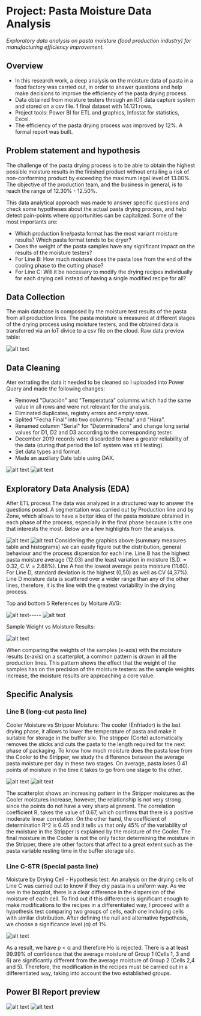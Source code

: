 # Project: Pasta Moisture Data Analysis
*Exploratory data analysis on pasta moisture (food production industry) for manufacturing efficiency improvement.*

## Overview
- In this research work, a deep analysis on the moisture data of pasta in a food factory was carried out, in order to answer questions and help make decisions to improve the efficiency of the pasta drying process.
- Data obtained from moisture testers through an IOT data capture system and stored on a csv file. 1 final dataset with 14.121 rows.
- Project tools: Power BI for ETL and graphics, Infostat for statistics, Excel. <!--- Important insights:-->
- The efficiency of the pasta drying process was improved by 12%. A formal report was built.

<!--### Code and Resourses Used-->
## Problem statement and hypothesis
The challenge of the pasta drying process is to be able to obtain the highest possible moisture results in the finished product without entailing a risk of non-conforming product by exceeding the maximum legal level of 13.00%. The objective of the production team, and the business in general, is to reach the range of 12.30% - 12.50%.

This data analytical approach was made to answer specific questions and check some hypotheses about the actual pasta drying process, and help detect pain-points where opportunities can be capitalized. Some of the most importants are:
- Which production line/pasta format has the most variant moisture results? Which pasta format tends to be dryer?
- Does the weight of the pasta samples have any significant impact on the results of the moisture testers?
- For Line B: How much moisture does the pasta lose from the end of the cooling phase to the cutting phase?
- For Line C: Will it be necessary to modify the drying recipes individually for each drying cell instead of having a single modified recipe for all?

## Data Collection
The main database is composed by the moisture test results of the pasta from all production lines. The pasta moisture is measured at different stages of the drying process using moisture testers, and the obtained data is transferred via an IoT divice to a csv file on the cloud. Raw data preview table:

![alt text](https://github.com/caestradaa/pasta_moisture_daproj/blob/main/Images/Raw_data_preview.png "Raw data preview")

<!--Fecha Final: Date and Time, Linea: production line, Referencia: pasta format, Zona: drying zone where the pasta sample is taken, Resultado: moisture test result, Duración: moisture test time duration, Peso Muestra: sample initial weight, Peso Final: sample final weight, Temperatura: moisture test temperature (°C), Serial: tester ID serial-->

## Data Cleaning
Ater extrating the data it needed to be cleaned so I uploaded into Power Query and made the following changes:
- Removed "Duración" and "Temperatura" columms which had the same value in all rows and were not relevant for the analysis.
- Eliminated duplicates, registry errors and empty rows.
- Splited "Fecha Final" into two columms: "Fecha" and "Hora".
- Renamed columm "Serial" for "Determinadora" and change long serial values for D1, D2 and D3 according to the corresponding tester.
- December 2019 records were discarded to have a greater reliability of the data (during that period the IoT system was still testing).
- Set data types and format. 
- Made an auxiliary Date table using DAX.

![alt text](https://github.com/caestradaa/pasta_moisture_daproj/blob/main/Images/Data_cleaning_summary.png "Data cleaning summary")
![alt text](https://github.com/caestradaa/pasta_moisture_daproj/blob/main/Images/Final_dataset_preview.png "Final dataset preview")

## Exploratory Data Analysis (EDA)
After ETL process The data was analyzed in a structured way to answer the questions posed. A segmentation was carried out by Production line and by Zone, which allows to have a better idea of the pasta moisture obtained in each phase of the process, especially in the final phase because is the one that interests the most. Below are a few highlights from the analysis.

![alt text](https://github.com/caestradaa/pasta_moisture_daproj/blob/main/Images/Measures%20summary.PNG "Final stage zone measures summry for each Line")
![alt text](https://github.com/caestradaa/pasta_moisture_daproj/blob/main/Images/Histograms_All_Lines.PNG "Final moisture distribution by line")
Considering the graphics above (summary measures table and histograms) we can easily figure out the distribution, general behaviour and the process dispersion for each line. Line B has the highest pasta moisture average (12.03) and the least variation in moisture (S.D. = 0.32, C.V. = 2.68%). Line A has the lowest average pasta moisture (11.60). For Line D, standard deviation is the highest (0,50) as well as CV (4,37%). Line D moisture data is scattered over a wider range than any of the other lines, therefore, it is the line with the greatest variability in the drying process.

Top and bottom 5 References by Moiture AVG:

![alt text](https://github.com/caestradaa/pasta_moisture_daproj/blob/main/Images/Top_5_References.PNG "Top 5 References by Moiture AVG")-----
![alt text](https://github.com/caestradaa/pasta_moisture_daproj/blob/main/Images/Bottom_5_References.PNG "Bottom 5 References by Moiture AVG")
<!---Se decide analizar individualmente solo aquellas referencias que poseen más de 50 datos como tamaño muestral. No es apropiado realizar una comparación de las humedades entre todas las referencias, ya que los estadísticos obtenidos de muestras muy pequeñas no representan una aproximación adecuada de la realidad. Distinguidamente se nota que las de línea B y C son las mas húmedas, las de Línea A y D son las mas secas.-->

Sample Weight vs Moisture Results:

![alt text](https://github.com/caestradaa/pasta_moisture_daproj/blob/main/Images/Scatterplot_SampleWeight_vs_Moisture_Line_B_and_Others.PNG)

When comparing the weights of the samples (x-axis) with the moisture results (x-axis) on a scatterplot, a common pattern is drawn in all the production lines. This pattern shows the effect that the weight of the samples has on the precision of the moisture testers: as the sample weights increase, the moisture results are approaching a core value.

## Specific Analysis
### Line B (long-cut pasta line)
Cooler Moisture vs Stripper Moisture:
The cooler (Enfriador) is the last drying phase, it allows to lower the temperature of pasta and make it suitable for storage in the buffer silo.
The stripper (Corte) automatically removes the sticks and cuts the pasta to the length required for the next phase of packaging. To know how much moisture does the pasta lose from the Cooler to the Stripper, we study the difference between the average pasta moisture per day in these two stages. On average, pasta loses 0.41 points of moisture in the time it takes to go from one stage to the other.

![alt text](https://github.com/caestradaa/pasta_moisture_daproj/blob/main/Images/Average_Difference_Enfriador_vs_Corte_(LineB).PNG)
![alt text](https://github.com/caestradaa/pasta_moisture_daproj/blob/main/Images/Cooler_vs_Stripper_Moisture_Scatter_chart.PNG "Cooler vs Stripper")

The scatterplot shows an increasing pattern in the Stripper moistures as the Cooler moistures increase, however, the relationship is not very strong since the points do not have a very sharp alignment. The correlation coefficient R, takes the value of 0.67, which confirms that there is a positive moderate linear correlation. On the other hand, the coefficient of determination R^2 is 0.45 and it tells us that only 45% of the variability of the moisture in the Stripper is explained by the moisture of the Cooler. The final moisture in the Cooler is not the only factor determining the moisture in the Stripper, there are other factors that affect to a great extent such as the pasta variable resting time in the buffer storage silo.

<!--Moisture by Cut Zone boxplot: ![alt text](https://github.com/caestradaa/pasta_moisture_daproj/blob/main/Images/Boxplot_%25Moisture_by_Cut_Zone_LineB.PNG)-->

### Line C-STR (Special pasta line)
Moisture by Drying Cell - Hypothesis test: An analysis on the drying cells of Line C was carried out to know if they dry pasta in a uniform way. As we see in the boxplot, there is a clear difference in the dispersion of the moisture of each cell. To find out if this difference is significant enough to make modifications to the recipes in a differentiated way, I proceed with a hypothesis test comparing two groups of cells, each one including cells with similar distribution. After defining the null and alternative hypothesis, we choose a significance level (α) of 1%.

![alt text](https://github.com/caestradaa/pasta_moisture_daproj/blob/main/Images/Boxplot_Moisture_by_DryingCell_LineC_and_Hypothesis_Test.PNG)

As a result, we have p < α and therefore Ho is rejected. There is a at least 99.99% of confidence that the average moisture of Group 1 (Cells 1, 3 and 6) are significantly different from the average moisture of Group 2 (Cells 2,4 and 5). Therefore, the modification in the recipes must be carried out in a differentiated way, taking into account the two established groups.

## Power BI Report preview
![alt text](https://github.com/caestradaa/pasta_moisture_daproj/blob/main/Images/Report_preview_Overview_page.PNG "Report preview - Overview page")
![alt text](https://github.com/caestradaa/pasta_moisture_daproj/blob/main/Images/Report_preview_LineB_page.PNG "Report preview- Line B page")
<!---## Conclusions and recomendations-->
